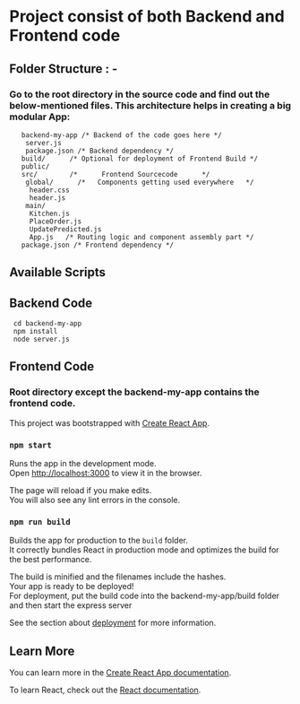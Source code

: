 # Project consist of both Backend and Frontend code

## Folder Structure : -

### Go to the root directory in the source code and find out the below-mentioned files. This architecture helps in creating a big modular App:

       backend-my-app /* Backend of the code goes here */
        server.js
        package.json /* Backend dependency */
       build/      /* Optional for deployment of Frontend Build */
       public/
       src/        /*      Frontend Sourcecode      */
        global/      /*   Components getting used everywhere   */
         header.css
         header.js
        main/
         Kitchen.js
         PlaceOrder.js
         UpdatePredicted.js
         App.js   /* Routing logic and component assembly part */
       package.json /* Frontend dependency */

## Available Scripts

## Backend Code

     cd backend-my-app
     npm install
     node server.js

## Frontend Code

### Root directory except the backend-my-app contains the frontend code.

This project was bootstrapped with [Create React App](https://github.com/facebook/create-react-app).

### `npm start`

Runs the app in the development mode.<br>
Open [http://localhost:3000](http://localhost:3000) to view it in the browser.

The page will reload if you make edits.<br>
You will also see any lint errors in the console.

### `npm run build`

Builds the app for production to the `build` folder.<br>
It correctly bundles React in production mode and optimizes the build for the best performance.

The build is minified and the filenames include the hashes.<br>
Your app is ready to be deployed!
<br> For deployment, put the build code into the backend-my-app/build folder <br> and then start the express server

See the section about [deployment](https://facebook.github.io/create-react-app/docs/deployment) for more information.

## Learn More

You can learn more in the [Create React App documentation](https://facebook.github.io/create-react-app/docs/getting-started).

To learn React, check out the [React documentation](https://reactjs.org/).
